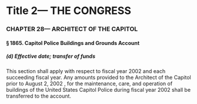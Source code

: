 
# Title 2— THE CONGRESS
### CHAPTER 28— ARCHITECT OF THE CAPITOL
#### § 1865. Capitol Police Buildings and Grounds Account
##### (d) Effective date; transfer of funds

This section shall apply with respect to fiscal year 2002 and each succeeding fiscal year. Any amounts provided to the Architect of the Capitol prior to August 2, 2002 , for the maintenance, care, and operation of buildings of the United States Capitol Police during fiscal year 2002 shall be transferred to the account.
